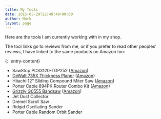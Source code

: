 ```yaml
---
title: My Tools
date: 2015-05-29T22:49:48+00:00
author: Mark
layout: page
---
```


Here are the tools I am currently working with in my shop.

The tool links&nbsp;go to reviews from me, or if you prefer to read other peoples&#8217; reviews, I have linked to the same products on Amazon too:

{: .entry-content}

- SawStop PCS3120-TGP252 ([Amazon](https://amzn.to/1GL8b9T))
- [DeWalt 735X Thickness Planer]({{site.baseurl}}/tools/dewalt-dw735-thickness-planer/) ([Amazon](https://amzn.to/1d5dxkt))
- Hitachi 12&#8243; Sliding Compound Miter Saw ([Amazon](https://amzn.to/1FT4Zs1"))
- Porter Cable 894PK&nbsp;Router Combo Kit ([Amazon](https://amzn.to/1RxjTYU))
- [Grizzly G0555 Bandsaw]({{site.baseurl}}/tools/grizzly-g0555-ultimate-bandsaw/) ([Amazon](https://amzn.to/1OSvZII))
- Jet Dust Collector
- Dremel Scroll Saw
- Ridgid Oscillating Sander
- Porter Cable Random Orbit Sander
